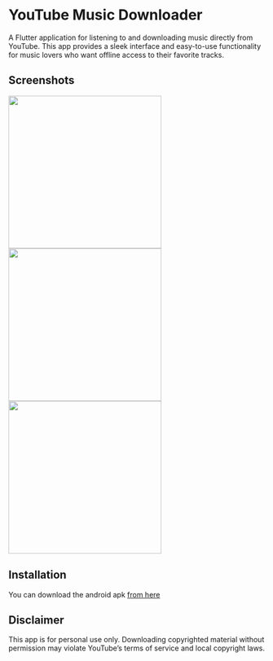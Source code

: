 
# YouTube Music Downloader

A Flutter application for listening to and downloading music directly from YouTube. This app provides a sleek interface and easy-to-use functionality for music lovers who want offline access to their favorite tracks.

## Screenshots

<img src="https://i.imgur.com/VHgM9Z9.jpeg" width="300">
<img src="https://i.imgur.com/2XJlQKw.jpeg" width="300">
<img src="https://i.imgur.com/eDEyLG6.jpeg" width=300>


## Installation

You can download the android apk [from here](https://drive.google.com/file/d/18MDfc4YJQjRobCj55qkxayMGIJrMzIUc/view?usp=sharing)

## Disclaimer

This app is for personal use only. Downloading copyrighted material without permission may violate YouTube’s terms of service and local copyright laws.

